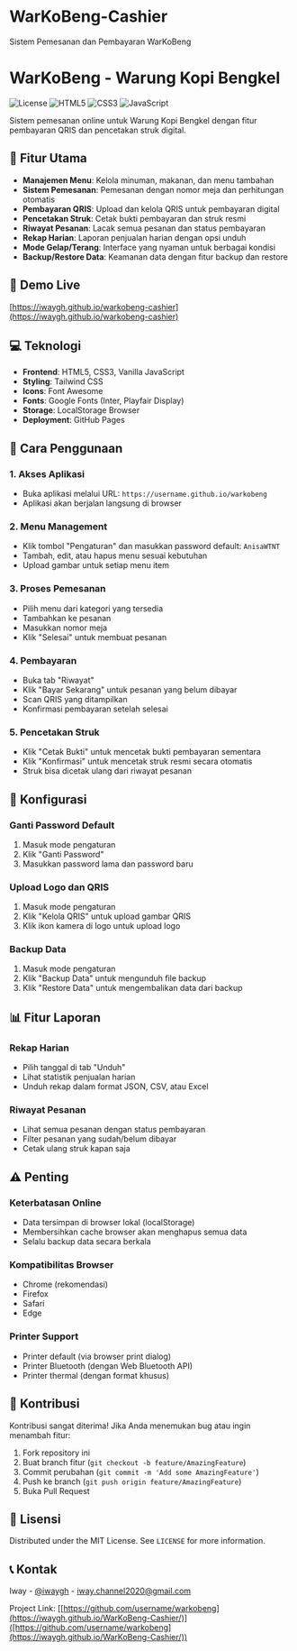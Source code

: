 # WarKoBeng-Cashier
Sistem Pemesanan dan Pembayaran WarKoBeng
# WarKoBeng - Warung Kopi Bengkel

![License](https://img.shields.io/badge/license-MIT-blue.svg)
![HTML5](https://img.shields.io/badge/html5-%23E34F26.svg?style=flat&logo=html5&logoColor=white)
![CSS3](https://img.shields.io/badge/css3-%231572B6.svg?style=flat&logo=css3&logoColor=white)
![JavaScript](https://img.shields.io/badge/javascript-%23F7DF1E.svg?style=flat&logo=javascript&logoColor=black)

Sistem pemesanan online untuk Warung Kopi Bengkel dengan fitur pembayaran QRIS dan pencetakan struk digital.

## 🌟 Fitur Utama

- **Manajemen Menu**: Kelola minuman, makanan, dan menu tambahan
- **Sistem Pemesanan**: Pemesanan dengan nomor meja dan perhitungan otomatis
- **Pembayaran QRIS**: Upload dan kelola QRIS untuk pembayaran digital
- **Pencetakan Struk**: Cetak bukti pembayaran dan struk resmi
- **Riwayat Pesanan**: Lacak semua pesanan dan status pembayaran
- **Rekap Harian**: Laporan penjualan harian dengan opsi unduh
- **Mode Gelap/Terang**: Interface yang nyaman untuk berbagai kondisi
- **Backup/Restore Data**: Keamanan data dengan fitur backup dan restore

## 🚀 Demo Live

[https://iwaygh.github.io/warkobeng-cashier](https://iwaygh.github.io/warkobeng-cashier)

## 💻 Teknologi

- **Frontend**: HTML5, CSS3, Vanilla JavaScript
- **Styling**: Tailwind CSS
- **Icons**: Font Awesome
- **Fonts**: Google Fonts (Inter, Playfair Display)
- **Storage**: LocalStorage Browser
- **Deployment**: GitHub Pages

## 📱 Cara Penggunaan

### 1. Akses Aplikasi
- Buka aplikasi melalui URL: `https://username.github.io/warkobeng`
- Aplikasi akan berjalan langsung di browser

### 2. Menu Management
- Klik tombol "Pengaturan" dan masukkan password default: `AnisaWTNT`
- Tambah, edit, atau hapus menu sesuai kebutuhan
- Upload gambar untuk setiap menu item

### 3. Proses Pemesanan
- Pilih menu dari kategori yang tersedia
- Tambahkan ke pesanan
- Masukkan nomor meja
- Klik "Selesai" untuk membuat pesanan

### 4. Pembayaran
- Buka tab "Riwayat"
- Klik "Bayar Sekarang" untuk pesanan yang belum dibayar
- Scan QRIS yang ditampilkan
- Konfirmasi pembayaran setelah selesai

### 5. Pencetakan Struk
- Klik "Cetak Bukti" untuk mencetak bukti pembayaran sementara
- Klik "Konfirmasi" untuk mencetak struk resmi secara otomatis
- Struk bisa dicetak ulang dari riwayat pesanan

## 🔧 Konfigurasi

### Ganti Password Default
1. Masuk mode pengaturan
2. Klik "Ganti Password"
3. Masukkan password lama dan password baru

### Upload Logo dan QRIS
1. Masuk mode pengaturan
2. Klik "Kelola QRIS" untuk upload gambar QRIS
3. Klik ikon kamera di logo untuk upload logo

### Backup Data
1. Masuk mode pengaturan
2. Klik "Backup Data" untuk mengunduh file backup
3. Klik "Restore Data" untuk mengembalikan data dari backup

## 📊 Fitur Laporan

### Rekap Harian
- Pilih tanggal di tab "Unduh"
- Lihat statistik penjualan harian
- Unduh rekap dalam format JSON, CSV, atau Excel

### Riwayat Pesanan
- Lihat semua pesanan dengan status pembayaran
- Filter pesanan yang sudah/belum dibayar
- Cetak ulang struk kapan saja

## ⚠️ Penting

### Keterbatasan Online
- Data tersimpan di browser lokal (localStorage)
- Membersihkan cache browser akan menghapus semua data
- Selalu backup data secara berkala

### Kompatibilitas Browser
- Chrome (rekomendasi)
- Firefox
- Safari
- Edge

### Printer Support
- Printer default (via browser print dialog)
- Printer Bluetooth (dengan Web Bluetooth API)
- Printer thermal (dengan format khusus)

## 🤝 Kontribusi

Kontribusi sangat diterima! Jika Anda menemukan bug atau ingin menambah fitur:

1. Fork repository ini
2. Buat branch fitur (`git checkout -b feature/AmazingFeature`)
3. Commit perubahan (`git commit -m 'Add some AmazingFeature'`)
4. Push ke branch (`git push origin feature/AmazingFeature`)
5. Buka Pull Request

## 📄 Lisensi

Distributed under the MIT License. See `LICENSE` for more information.

## 📞 Kontak

Iway - [@iwaygh](https://github.com/iwaygh) - iway.channel2020@gmail.com

Project Link: [[https://github.com/username/warkobeng](https://iwaygh.github.io/WarKoBeng-Cashier/)]([https://github.com/username/warkobeng](https://iwaygh.github.io/WarKoBeng-Cashier/))
